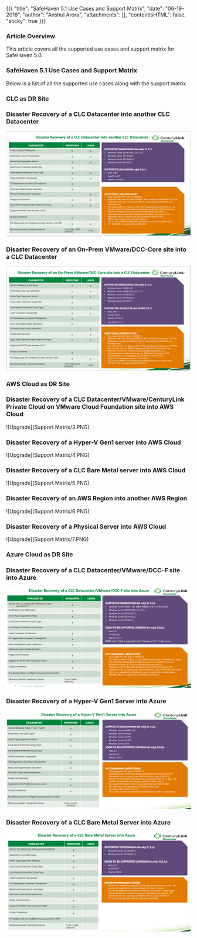 {{{
  "title": "SafeHaven 5.1 Use Cases and Support Matrix",
  "date": "06-19-2018",
  "author": "Anshul Arora",
  "attachments": [],
  "contentIsHTML": false,
  "sticky": true
}}}

### Article Overview
This article covers all the supported use cases and support matrix for SafeHaven 5.0.

### SafeHaven 5.1 Use Cases and Support Matrix
Below is a list of all the supported use cases along with the support matrix.

### CLC as DR Site

### Disaster Recovery of a CLC Datacenter into another CLC Datacenter

![Upgrade](../../images/SH5.0/SafeHaven-5.0-Use-Cases-and-Support-Matrix1/Case1.PNG)

### Disaster Recovery of an On-Prem VMware/DCC-Core site into a CLC Datacenter
![Upgrade](../../images/SH5.0/SafeHaven-5.0-Use-Cases-and-Support-Matrix1/Case2.PNG)

### AWS Cloud as DR Site

### Disaster Recovery of a CLC Datacenter/VMware/CenturyLink Private Cloud on VMware Cloud Foundation site into AWS Cloud
![Upgrade](Support Matrix/3.PNG)

### Disaster Recovery of a Hyper-V Gen1 server into AWS Cloud
![Upgrade](Support Matrix/4.PNG)

### Disaster Recovery of a CLC Bare Metal server into AWS Cloud
![Upgrade](Support Matrix/5.PNG)

### Disaster Recovery of an AWS Region into another AWS Region
![Upgrade](Support Matrix/6.PNG)
### Disaster Recovery of a Physical Server into AWS Cloud
![Upgrade](Support Matrix/7.PNG)

### Azure Cloud as DR Site

### Disaster Recovery of a CLC Datacenter/VMware/DCC-F site into Azure
![Case8](../../images/SH5.0/SafeHaven-5.0-Use-Cases-and-Support-Matrix1/Case8.PNG)

### Disaster Recovery of a Hyper-V Gen1 Server into Azure
![Case9](../../images/SH5.0/SafeHaven-5.0-Use-Cases-and-Support-Matrix1/Case9.PNG)

### Disaster Recovery of a CLC Bare Metal Server into Azure
![Case10](../../images/SH5.0/SafeHaven-5.0-Use-Cases-and-Support-Matrix1/Case10.PNG)
